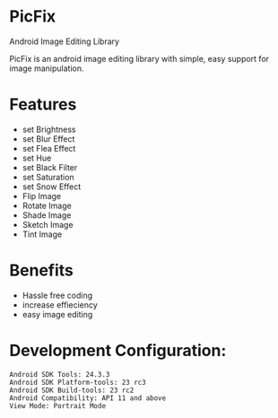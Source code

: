# PicFix
Android Image Editing Library

PicFix is an android image editing library with simple, easy support for image manipulation.

# Features
- set Brightness
- set Blur Effect
- set Flea Effect
- set Hue
- set Black Filter
- set Saturation
- set Snow Effect
- Flip Image
- Rotate Image
- Shade Image
- Sketch Image
- Tint Image

# Benefits
- Hassle free coding
- increase effieciency
- easy image editing

# Development Configuration:

    Android SDK Tools: 24.3.3
    Android SDK Platform-tools: 23 rc3
    Android SDK Build-tools: 23 rc2
    Android Compatibility: API 11 and above
    View Mode: Portrait Mode

